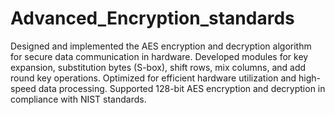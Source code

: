 # Advanced_Encryption_standards
Designed and implemented the AES encryption and decryption algorithm for secure data communication in hardware.
Developed modules for key expansion, substitution bytes (S-box), shift rows, mix columns, and add round key
operations.
Optimized for efficient hardware utilization and high-speed data processing.
Supported 128-bit AES encryption and decryption in compliance with NIST standards.

